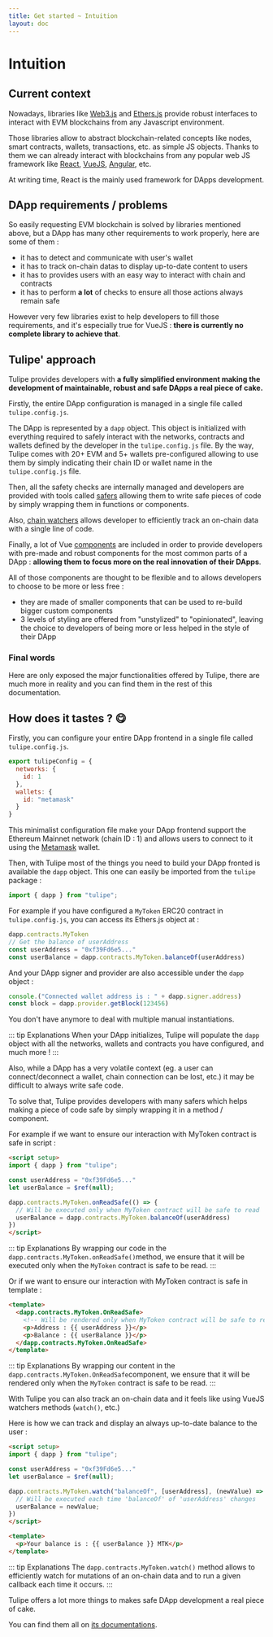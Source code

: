 ```yaml
---
title: Get started ~ Intuition
layout: doc
---
```


# Intuition

## Current context
Nowadays, libraries like [Web3.js](https://web3js.org/) and [Ethers.js](https://ethers.org/) provide robust interfaces to interact with EVM blockchains from any Javascript environment.

Those libraries allow to abstract blockchain-related concepts like nodes, smart contracts, wallets, transactions, etc. as simple JS objects.
Thanks to them we can already interact with blockchains from any popular web JS framework like [React](https://reactjs.org/), [VueJS](https://vuejs.org/), [Angular](https://angular.io/), etc.

At writing time, React is the mainly used framework for DApps development.

## DApp requirements / problems
So easily requesting EVM blockchain is solved by libraries mentioned above, but a DApp has many other requirements to work properly, here are some of them :
- it has to detect and communicate with user's wallet
- it has to track on-chain datas to display up-to-date content to users
- it has to provides users with an easy way to interact with chain and contracts
- it has to perform **a lot** of checks to ensure all those actions always remain safe

However very few libraries exist to help developers to fill those requirements, and it's especially true for VueJS : **there is currently no complete library to achieve that**.

## Tulipe' approach
Tulipe provides developers with **a fully simplified environment making the development of maintainable, robust and safe DApps a real piece of cake.**

Firstly, the entire DApp configuration is managed in a single file called `tulipe.config.js`.

The DApp is represented by a `dapp` object. This object is initialized with everything required to safely interact with the networks, contracts and wallets defined by the developer in the `tulipe.config.js` file.
By the way, Tulipe comes with 20+ EVM and 5+ wallets pre-configured allowing to use them by simply indicating their chain ID or wallet name in the `tulipe.config.js` file.

Then, all the safety checks are internally managed and developers are provided with tools called [safers](/guide/safers/intuition) allowing them to write safe pieces of code by simply wrapping them in functions or components.

Also, [chain watchers](/guide/chain-watchers/intuition) allows developer to efficiently track an on-chain data with a single line of code.

Finally, a lot of Vue [components](/guide/components/intuition) are included in order to provide developers with pre-made and robust components for the most common parts of a DApp : **allowing them to focus more on the real innovation of their DApps**.

All of those components  are thought to be flexible and to allows developers to choose to be more or less free :
- they are made of smaller components that can be used to re-build bigger custom components
- 3 levels of styling are offered from "unstylized" to "opinionated", leaving the choice to developers of being more or less helped in the style of their DApp

### Final words
Here are only exposed the major functionalities offered by Tulipe, there are much more in reality and you can find them in the rest of this documentation.


## How does it tastes ? 😋
Firstly, you can configure your entire DApp frontend in a single file called `tulipe.config.js`.
```js
export tulipeConfig = {
  networks: {
    id: 1
  },
  wallets: {
    id: "metamask"
  }
}
```
This minimalist configuration file make your DApp frontend support the Ethereum Mainnet network (chain ID : 1) and allows users to connect to it using the [Metamask](https://metamask.io/) wallet.

Then, with Tulipe most of the things you need to build your DApp fronted is available the `dapp` object.
This one can easily be imported from the `tulipe` package :
```js
import { dapp } from "tulipe";
```

For example if you have configured a `MyToken` ERC20 contract in `tulipe.config.js`, you can access its Ethers.js object at :
```js
dapp.contracts.MyToken
// Get the balance of userAddress
const userAddress = "0xf39Fd6e5..."
const userBalance = dapp.contracts.MyToken.balanceOf(userAddress)
```
And your DApp signer and provider are also accessible under the `dapp` object :
```js
console.("Connected wallet address is : " + dapp.signer.address)
const block = dapp.provider.getBlock(123456)
```
You don't have anymore to deal with multiple manual instantiations.

::: tip Explanations
When your DApp initializes, Tulipe will populate the `dapp` object with all the networks, wallets and contracts you have configured, and much more !
:::

Also, while a DApp has a very volatile context (eg. a user can connect/deconnect a wallet, chain connection can be lost, etc.) it may be difficult to always write safe code.

To solve that, Tulipe provides developers with many safers which helps making a piece of code safe by simply wrapping it in a method / component.

For example if we want to ensure our interaction with MyToken contract is safe in script :
```html
<script setup>
import { dapp } from "tulipe";

const userAddress = "0xf39Fd6e5..."
let userBalance = $ref(null);

dapp.contracts.MyToken.onReadSafe(() => {
  // Will be executed only when MyToken contract will be safe to read
  userBalance = dapp.contracts.MyToken.balanceOf(userAddress)
})
</script>
```
::: tip Explanations
By wrapping our code in the `dapp.contracts.MyToken.onReadSafe()`method, we ensure that it will be executed only when the `MyToken` contract is safe to be read.
:::

Or if we want to ensure our interaction with MyToken contract is safe in template :
```html
<template>
  <dapp.contracts.MyToken.OnReadSafe>
    <!-- Will be rendered only when MyToken contract will be safe to read -->
    <p>Address : {{ userAddress }}</p>
    <p>Balance : {{ userBalance }}</p>
  </dapp.contracts.MyToken.OnReadSafe>
</template>
```
::: tip Explanations
By wrapping our content in the `dapp.contracts.MyToken.OnReadSafe`component, we ensure that it will be rendered only when the `MyToken` contract is safe to be read.
:::

With Tulipe you can also track an on-chain data and it feels like using VueJS watchers methods (`watch()`, etc.)

Here is how we can track and display an always up-to-date balance to the user :
```html
<script setup>
import { dapp } from "tulipe";

const userAddress = "0xf39Fd6e5..."
let userBalance = $ref(null);

dapp.contracts.MyToken.watch("balanceOf", [userAddress], (newValue) => {
  // Will be executed each time 'balanceOf' of 'userAddress' changes
  userBalance = newValue;
})
</script>

<template>
  <p>Your balance is : {{ userBalance }} MTK</p>
</template>
```
::: tip Explanations
The `dapp.contracts.MyToken.watch()` method allows to efficiently watch for mutations of an on-chain data and to run a given callback each time it occurs.
:::

Tulipe offers a lot more things to makes safe DApp development a real piece of cake.

You can find them all on [its documentations](https://tuli.pe/).
